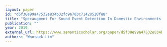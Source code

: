 ```yaml
---
layout: paper
id: "d5f38e99a47532e834b32fc9a703c71428520fe8"
title: "Specaugment For Sound Event Detection In Domestic Environments Using Ensemble Of Convolutional Recurrent Neural Networks"
publication: ""
year: 2019
external_url: https://www.semanticscholar.org/paper/d5f38e99a47532e834b32fc9a703c71428520fe8
authors: "Wootaek Lim"
---
```


